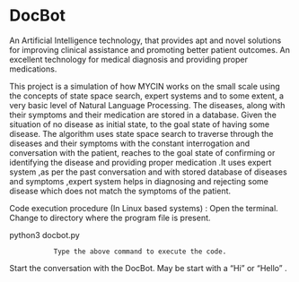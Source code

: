 # DocBot

An  Artificial Intelligence  technology, that provides  apt and novel solutions for improving clinical assistance and promoting better patient outcomes. An excellent technology for medical diagnosis and providing proper medications.

This project is a simulation of how MYCIN works on the small scale using the concepts of state space search, expert systems and to some extent, a very basic level of  Natural Language Processing. The diseases, along with their symptoms and their medication are stored in a database. Given the situation of no disease as initial state, to the goal state of having some disease. The algorithm uses state space search to traverse through the diseases and their symptoms with the constant interrogation and conversation with the patient, reaches to the goal state of confirming or identifying  the disease and providing proper medication .It uses expert system ,as per the past conversation and with stored database of diseases and symptoms ,expert system helps in diagnosing and rejecting some disease which does not match the symptoms of the patient.

Code execution procedure (In Linux based systems) :
Open  the terminal.
Change to directory where the program file is present.

python3 docbot.py  

               Type the above command to execute the code.
Start the conversation with the DocBot. May be start with  a “Hi” or “Hello” . 
